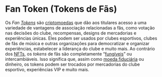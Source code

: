 # Fan Token (Tokens de Fãs)

Os _Fan [Tokens](Token.md)_ são [criptomoedas](Criptomoedas.md) que dão aos titulares acesso a uma variedade de vantagens de associação relacionadas a fãs, como votação nas decisões do clube, recompensas, designs de mercadorias e experiências únicas. Eles podem ser usados por clubes esportivos, clubes de fãs de música e outras organizações para democratizar e organizar experiências, estabelecer a liderança do clube e muito mais. Ao contrário dos [NFTs](NFT.md), os _tokens_ de fãs são completamente “[fungíveis](Fung%C3%ADvel.md)” ou intercambiáveis. Isso significa que, assim como [moeda fiduciária](Moeda%20Fiduci%C3%A1ria.md) ou dinheiro, os tokens podem ser trocados por mercadorias do clube esportivo, experiências VIP e muito mais.
